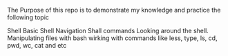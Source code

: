The Purpose of this repo is to demonstrate my knowledge and practice the following topic

Shell Basic
Shell Navigation
Shall commands
Looking around the shell.
Manipulating files with bash
wirking with commands like less, type, ls, cd, pwd, wc, cat and etc